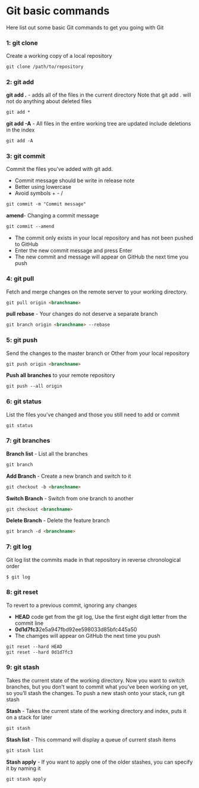 # Git basic commands
Here list out some basic Git commands to get you going with Git

### 1: git clone

Create a working copy of a local repository

```html
git clone /path/to/repository
```


### 2: git add

**git add .** - adds all of the files in the current directory
Note that git add . will not do anything about deleted files

```html
git add *
```

**git add -A** -  All files in the entire working tree are updated
include deletions in the index

```html
git add -A
```

### 3: git commit
Commit the files you've added with git add.

* Commit message should be write in release note
* Better using lowercase
* Avoid symbols + - /

```html
git commit -m "Commit message"
```

**amend**-  Changing a commit message

```html
git commit --amend
```

* The commit only exists in your local repository and has not been pushed to GitHub
* Enter the new commit message and press Enter
* The new commit and message will appear on GitHub the next time you push

### 4: git pull

Fetch and merge changes on the remote server to your working directory.

```html
git pull origin <branchname>
```

**pull rebase** - Your changes do not deserve a separate branch
```html
git branch origin <branchname> --rebase
```

### 5: git push

Send the changes to the master branch or Other from your local repository

```html
git push origin <branchname>
```

**Push all branches** to your remote repository
```html
git push --all origin
```

### 6: git status

List the files you've changed and those you still need to add or commit

```html
git status
```

### 7: git branches

**Branch list** - List all the branches
```html
git branch
```

**Add Branch** - Create a new branch and switch to it
```html
git checkout -b <branchname>
```

**Switch Branch** - Switch from one branch to another
```html
git checkout <branchname>
```

**Delete Branch** - Delete the feature branch
```html
git branch -d <branchname>
```

### 7: git log

Git log list the commits made in that repository in reverse chronological order

```html
$ git log
```


### 8: git reset

To revert to a previous commit, ignoring any changes
* **HEAD** code get from the git log, Use the first eight digit letter from the commit line
* **0d1d7fc3**2e5a947fbd92ee598033d85bfc445a50
* The chamges will appear on GitHub the next time you push

```html
git reset --hard HEAD
git reset --hard 0d1d7fc3
```

### 9: git stash
Takes the current state of the working directory.
Now you want to switch branches, but you don’t want to commit what you’ve been working on yet, so you’ll stash the changes.
To push a new stash onto your stack, run git stash

**Stash** - Takes the current state of the working directory and index, puts it on a stack for later

```html
git stash
```

**Stash list** - This command will display a queue of current stash items

```html
git stash list
```

**Stash apply** - If you want to apply one of the older stashes, you can specify it by naming it

```html
git stash apply
```
